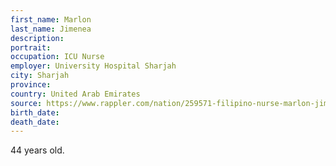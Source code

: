 ```yaml
---
first_name: Marlon
last_name: Jimenea
description: 
portrait: 
occupation: ICU Nurse
employer: University Hospital Sharjah
city: Sharjah
province: 
country: United Arab Emirates
source: https://www.rappler.com/nation/259571-filipino-nurse-marlon-jimenea-uae-hospital-dies-covid-19-april-2020
birth_date: 
death_date: 
---
```


44 years old.